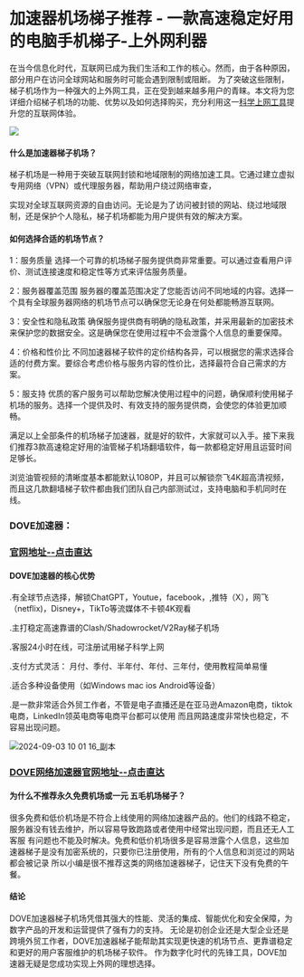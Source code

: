 # 加速器机场梯子推荐 - 一款高速稳定好用的电脑手机梯子-上外网利器

在当今信息化时代，互联网已成为我们生活和工作的核心。然而，由于各种原因，部分用户在访问全球网站和服务时可能会遇到限制或阻断。
为了突破这些限制，梯子机场作为一种强大的上外网工具，正在受到越来越多用户的青睐。本文将为您详细介绍梯子机场的功能、优势以及如何选择购买，充分利用这一[科学上网工具](https://musescore.org/zh-hans/node/367514)提升您的互联网体验。

![](https://www.cnvintage.org/assets/files/2024-08-30/1724988865-182943-2024-05-29-09-02-42.png)

#### 什么是加速器梯子机场？

梯子机场是一种用于突破互联网封锁和地域限制的网络加速工具。它通过建立虚拟专用网络（VPN）或代理服务器，帮助用户绕过网络审查，

实现对全球互联网资源的自由访问。无论是为了访问被封锁的网站、绕过地域限制，还是保护个人隐私，梯子机场都能为用户提供有效的解决方案。

#### 如何选择合适的机场节点？

1：服务质量
选择一个可靠的机场梯子服务提供商非常重要。可以通过查看用户评价、测试连接速度和稳定性等方式来评估服务质量。

2：服务器覆盖范围
服务器的覆盖范围决定了您能否访问不同地域的内容。选择一个具有全球服务器网络的机场节点可以确保您无论身在何处都能畅游互联网。

3：安全性和隐私政策
确保服务提供商有明确的隐私政策，并采用最新的加密技术来保护您的数据安全。这是确保您在使用过程中不会泄露个人信息的重要保障。

4：价格和性价比
不同加速器梯子软件的定价结构各异，可以根据您的需求选择合适的付费方案。要综合考虑价格与服务内容的性价比，选择最符合自己需求的方案。

5：服支持
优质的客户服务可以帮助您解决使用过程中的问题，确保顺利使用梯子机场的服务。选择一个提供及时、有效支持的服务提供商，会使您的体验更加顺畅。

满足以上全部条件的机场梯子加速器，就是好的软件，大家就可以入手。接下来我们推荐3款高速稳定好用的油管梯子机场翻墙软件，每一款都稳定好用且运营时间足够长。 

浏览油管视频的清晰度基本都能默认1080P，并且可以解锁奈飞4K超高清视频，而且这几款翻墙梯子软件都由我们团队自己内部测试过，支持电脑和手机同时在线。

### DOVE加速器：
### [官网地址--点击直达](https://dove8.cc/a.php?alavBTtF8UB)

#### DOVE加速器的核心优势

.有全球节点选择，解锁ChatGPT，Youtue，facebook，,推特（X），网飞（netflix)，Disney+，TikTo等流媒体不卡顿4K观看

.主打稳定高速靠谱的Clash/Shadowrocket/V2Ray梯子机场

.客服24小时在线，可注册试用梯子科学上网

.支付方式灵活： 月付、季付、半年付、年付、三年付，使用教程简单易懂

.适合多种设备使用（如Windows mac ios Android等设备）

.是一款非常适合外贸工作者，不管是电子直播还是在亚马逊Amazon电商，tiktok电商，LinkedIn领英电商等电商平台都可以使用
而且网路速度非常快也稳定，不容易出现问题。

![2024-09-03 10 01 16_副本](https://github.com/user-attachments/assets/8200cb38-8918-479a-bc2e-92025e25f2a7)

### [DOVE网络加速器官网地址--点击直达](https://dove8.cc/a.php?alavBTtF8UB)

#### 为什么不推荐永久免费机场或一元 五毛机场梯子？

很多免费和低价机场是不符合上线使用的网络加速器产品的。他们的线路不稳定，服务器没有钱去维护，所以容易导致跑路或者使用中经常出现问题，而且还无人工客服
有问题也不能及时解决。免费和低价机场很多是容易泄露个人信息，这些加速器梯子是没有加密系统的，只要你已注册使用，所有的个人信息和浏览过的网站都会被记录
所以小编是很不推荐这类的网络加速器梯子，记住天下没有免费的午餐。

#### 结论
DOVE加速器梯子机场凭借其强大的性能、灵活的集成、智能优化和安全保障，为数字产品的开发和运营提供了强有力的支持。
无论是初创企业还是大型企业还是跨境外贸工作者，DOVE加速器梯子能帮助其实现更快速的机场节点、更靠谱稳定和更好的用户客服维护的机场梯子软件。
作为数字化时代的先锋工具，DOVE加速器无疑是您成功实现上外网的理想选择。


